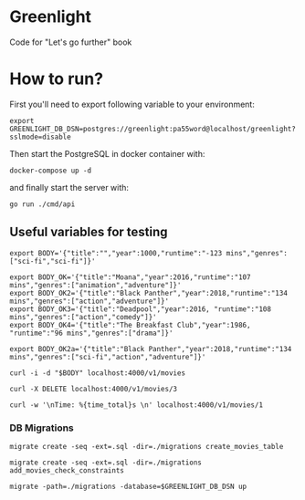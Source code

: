 # Greenlight

Code for "Let's go further" book

# How to run?

First you'll need to export following variable to your environment:

```
export GREENLIGHT_DB_DSN=postgres://greenlight:pa55word@localhost/greenlight?sslmode=disable
```

Then start the PostgreSQL in docker container with:

```
docker-compose up -d
```

and finally start the server with:

```
go run ./cmd/api
```

## Useful variables for testing

```
export BODY='{"title":"","year":1000,"runtime":"-123 mins","genres":["sci-fi","sci-fi"]}'

export BODY_OK='{"title":"Moana","year":2016,"runtime":"107 mins","genres":["animation","adventure"]}'
export BODY_OK2='{"title":"Black Panther","year":2018,"runtime":"134 mins","genres":["action","adventure"]}'
export BODY_OK3='{"title":"Deadpool","year":2016, "runtime":"108 mins","genres":["action","comedy"]}'
export BODY_OK4='{"title":"The Breakfast Club","year":1986, "runtime":"96 mins","genres":["drama"]}'

export BODY_OK2a='{"title":"Black Panther","year":2018,"runtime":"134 mins","genres":["sci-fi","action","adventure"]}'

curl -i -d "$BODY" localhost:4000/v1/movies

curl -X DELETE localhost:4000/v1/movies/3

curl -w '\nTime: %{time_total}s \n' localhost:4000/v1/movies/1
```

### DB Migrations

```
migrate create -seq -ext=.sql -dir=./migrations create_movies_table

migrate create -seq -ext=.sql -dir=./migrations add_movies_check_constraints

migrate -path=./migrations -database=$GREENLIGHT_DB_DSN up
```
